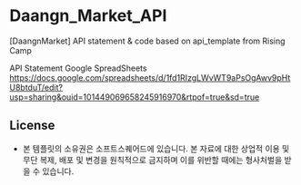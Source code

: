 # Daangn_Market_API
[DaangnMarket] API statement &amp; code based on api_template from Rising Camp

API Statement Google SpreadSheets
https://docs.google.com/spreadsheets/d/1fd1RIzgLWvWT9aPsOgAwv9pHtU8btduT/edit?usp=sharing&ouid=101449069658245916970&rtpof=true&sd=true

## License
- 본 템플릿의 소유권은 소프트스퀘어드에 있습니다. 본 자료에 대한 상업적 이용 및 무단 복제, 배포 및 변경을 원칙적으로 금지하며 이를 위반할 때에는 형사처벌을 받을 수 있습니다.
